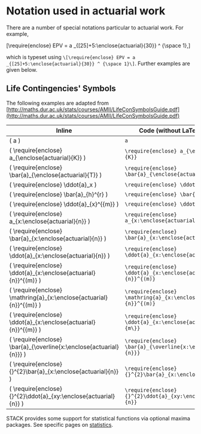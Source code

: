 # Notation used in actuarial work

There are a number of special notations particular to actuarial work.  For example, 

\[\require{enclose} EPV = a _{[25]+5:\enclose{actuarial}{30}} ^ {\space 1},\]

which is typeset using `\[\require{enclose} EPV = a _{[25]+5:\enclose{actuarial}{30}} ^ {\space 1}\]`. Further examples are given below.

## Life Contingencies' Symbols ##

The following examples are adapted from [http://maths.dur.ac.uk/stats/courses/AMII/LifeConSymbolsGuide.pdf](http://maths.dur.ac.uk/stats/courses/AMII/LifeConSymbolsGuide.pdf)

| Inline                                                                  | Code (without LaTeX delimiters)                                         | 
| ----------------------------------------------------------------------- | ----------------------------------------------------------------------- | 
| \( a \)                                                                 |  `a`                                                                    | 
| \( \require{enclose} a_{\enclose{actuarial}{K}} \)                      |  `\require{enclose} a_{\enclose{actuarial}{K}}`                         | 
| \( \require{enclose} \bar{a}_{\enclose{actuarial}{T}} \)                |  `\require{enclose} \bar{a}_{\enclose{actuarial}{T}}`                   | 
| \( \require{enclose} \ddot{a}_x \)                                      |  `\require{enclose} \ddot{a}_x`                                         | 
| \( \require{enclose} \bar{a}_{h}^{r} \)                                 |  `\require{enclose} \bar{a}_{h}^{r}`                                    | 
| \( \require{enclose} \ddot{a}_{x}^{\{m\}} \)                            |  `\require{enclose} \ddot{a}_{x}^{\{m\}}`                               | 
| \( \require{enclose} a_{x:\enclose{actuarial}{n}} \)                    |  `\require{enclose} a_{x:\enclose{actuarial}{n}}`                       | 
| \( \require{enclose} \bar{a}_{x:\enclose{actuarial}{n}} \)              |  `\require{enclose} \bar{a}_{x:\enclose{actuarial}{n}}`                 | 
| \( \require{enclose} \ddot{a}_{x:\enclose{actuarial}{n}} \)             |  `\require{enclose} \ddot{a}_{x:\enclose{actuarial}{n}}`                | 
| \( \require{enclose} \ddot{a}_{x:\enclose{actuarial}{n}}^{(m)} \)       |  `\require{enclose} \ddot{a}_{x:\enclose{actuarial}{n}}^{(m)}`          | 
| \( \require{enclose} \mathring{a}_{x:\enclose{actuarial}{n}}^{(m)} \)   |  `\require{enclose} \mathring{a}_{x:\enclose{actuarial}{n}}^{(m)}`      | 
| \( \require{enclose} \ddot{a}_{x:\enclose{actuarial}{n}}^{\{m\}} \)     |  `\require{enclose} \ddot{a}_{x:\enclose{actuarial}{n}}^{\{m\}}`        | 
| \( \require{enclose} \bar{a}_{\overline{x:\enclose{actuarial}{n}}} \)   |  `\require{enclose} \bar{a}_{\overline{x:\enclose{actuarial}{n}}}`      | 
| \( \require{enclose} {}^{2}\bar{a}_{x:\enclose{actuarial}{n}} \)        |  `\require{enclose} {}^{2}\bar{a}_{x:\enclose{actuarial}{n}}`           | 
| \( \require{enclose} {}^{2}\ddot{a}_{xy:\enclose{actuarial}{n}} \)      |  `\require{enclose} {}^{2}\ddot{a}_{xy:\enclose{actuarial}{n}}`         | 

STACK provides some support for statistical functions via optional maxima packages.  See specific pages on [statistics](../CAS/Statistics.md).
